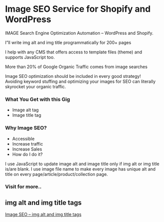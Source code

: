 # Image SEO Service for Shopify and WordPress

IMAGE Search Engine Optimization Automation – WordPress and Shopify.

I”ll write img alt and img title programmatically for  200+ pages

I help with any CMS that offers access to template files (theme) and supports JavaScript too.

More than 20% of Google Organic Traffic comes from image searches

Image SEO optimization should be included in every good strategy! Avoiding keyword stuffing and optimizing your images for SEO can literally skyrocket your organic traffic.

### What You Get with this Gig

- Image alt tag
- Image title tag

### Why Image SEO?
- Accessible
- Increase traffic
- Increase Sales
- How do I do it?

I use JavaScript to update image alt and image title only if img alt or img title is/are blank. I use image file name to make every image has unique alt and title on every page/article/product/collection page.

### Visit for more..
## img alt and img title tags
[Image SEO – img alt and img title tags](https://tubemint.com/product/img-alt-title-tags/)
